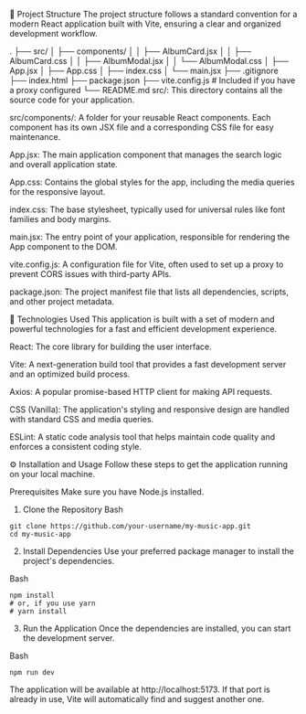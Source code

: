 📂 Project Structure
The project structure follows a standard convention for a modern React application built with Vite, ensuring a clear and organized development workflow.

.
├── src/
│   ├── components/
│   │   ├── AlbumCard.jsx
│   │   ├── AlbumCard.css
│   │   ├── AlbumModal.jsx
│   │   └── AlbumModal.css
│   ├── App.jsx
│   ├── App.css
│   ├── index.css
│   └── main.jsx
├── .gitignore
├── index.html
├── package.json
├── vite.config.js  # Included if you have a proxy configured
└── README.md
src/: This directory contains all the source code for your application.

src/components/: A folder for your reusable React components. Each component has its own JSX file and a corresponding CSS file for easy maintenance.

App.jsx: The main application component that manages the search logic and overall application state.

App.css: Contains the global styles for the app, including the media queries for the responsive layout.

index.css: The base stylesheet, typically used for universal rules like font families and body margins.

main.jsx: The entry point of your application, responsible for rendering the App component to the DOM.

vite.config.js: A configuration file for Vite, often used to set up a proxy to prevent CORS issues with third-party APIs.

package.json: The project manifest file that lists all dependencies, scripts, and other project metadata.

🚀 Technologies Used
This application is built with a set of modern and powerful technologies for a fast and efficient development experience.

React: The core library for building the user interface.

Vite: A next-generation build tool that provides a fast development server and an optimized build process.

Axios: A popular promise-based HTTP client for making API requests.

CSS (Vanilla): The application's styling and responsive design are handled with standard CSS and media queries.

ESLint: A static code analysis tool that helps maintain code quality and enforces a consistent coding style.

⚙️ Installation and Usage
Follow these steps to get the application running on your local machine.

Prerequisites
Make sure you have Node.js installed.

1. Clone the Repository
Bash
```
git clone https://github.com/your-username/my-music-app.git
cd my-music-app
```
2. Install Dependencies
Use your preferred package manager to install the project's dependencies.

Bash
```
npm install
# or, if you use yarn
# yarn install
```
3. Run the Application
Once the dependencies are installed, you can start the development server.

Bash
```
npm run dev
```
The application will be available at http://localhost:5173. If that port is already in use, Vite will automatically find and suggest another one.
